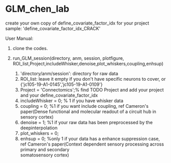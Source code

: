 # GLM_chen_lab
create your own copy of define_covariate_factor_idx for your project
sample: 'define_covariate_factor_idx_CRACK'


User Manual:
1. clone the codes.
2. run_GLM_session(directory, anm, session, plotfigure, ROI_list,Project,includeWhisker,denoise,plot_whiskers,coupling,enhsup)
    
    1. 'directory/anm/session': directory for raw data
    2. ROI_list: leave it empty if you don't have specific neurons to cover, or {'jc105-19-A1-0145','jc105-19-A1-0109'}
    3. Project = 'Connectomics';% find TODO Project and add your project and your define_covariate_factor_idx
    4. includeWhisker = 0; % 1 if you have whisker data
    5. coupling = 0; %1 if you want include coupling, ref Cameron's paper(Dense functional and molecular readout of a circuit hub in sensory cortex)
    6. denoise = 1; %1 if your raw data has been preprocessed by the deepinterpolation
    7. plot_whiskers = 0;
    8. enhsup =  0;  %only 1 if your data has a enhance suppression case, ref Cameron's paper(Context dependent sensory processing across primary and secondary  
    somatosensory cortex)
    
